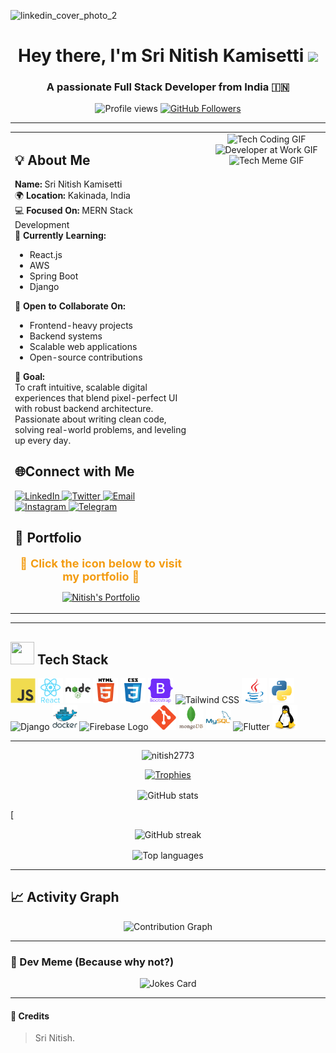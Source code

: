 
![linkedin_cover_photo_2](https://github.com/user-attachments/assets/aefa7de5-f8a8-4422-a386-ca745837151e)
<!-- Profile Header Image -->


<h1 align="center">Hey there, I'm Sri Nitish Kamisetti <img src="https://raw.githubusercontent.com/MartinHeinz/MartinHeinz/master/wave.gif" width="30px"></h1>
<h3 align="center">A passionate Full Stack Developer from India 🇮🇳</h3>

<p align="center">
  <img src="https://komarev.com/ghpvc/?username=nitish2773&style=flat-square" alt="Profile views" />
  <a href="https://github.com/nitish2773?tab=followers"><img src="https://img.shields.io/github/followers/nitish2773?label=Follow&style=social" alt="GitHub Followers"></a>
</p>

---

<table style="border-collapse: collapse; width: 100%;">
  <tr>
    <td valign="top" width="60%" style="padding-right: 20px;">

## 💡 About Me

**Name:** Sri Nitish Kamisetti  
🌍 **Location:** Kakinada, India  
💻 **Focused On:** MERN Stack Development  
📖 **Currently Learning:**  
- React.js  
- AWS  
- Spring Boot  
- Django  

🤝 **Open to Collaborate On:**  
- Frontend-heavy projects  
- Backend systems  
- Scalable web applications  
- Open-source contributions  


🎯 **Goal:**  
To craft intuitive, scalable digital experiences that blend pixel-perfect UI with robust backend architecture. Passionate about writing clean code, solving real-world problems, and leveling up every day.

## 🌐Connect with Me

<p align="left">
  <a href="https://www.linkedin.com/in/sri-nitish-kamisetti/">
    <img src="https://cdn.jsdelivr.net/gh/devicons/devicon/icons/linkedin/linkedin-original.svg" alt="LinkedIn" height="30" width="40" />
  </a>
  
  <a href="https://twitter.com/your_username" target="_blank">
    <img src="https://cdn.jsdelivr.net/gh/devicons/devicon/icons/twitter/twitter-original.svg" alt="Twitter" height="30" width="40" />
  </a>
  
  <a href="mailto:nitishkamisetti123@gmail.com" target="_blank">
    <img src="https://img.icons8.com/fluency/48/000000/apple-mail.png" alt="Email" height="40" width="40" />
  </a>
  
  <a href="https://www.instagram.com/_nitish_2773" target="_blank">
    <img src="https://img.icons8.com/fluency/48/instagram-new.png" alt="Instagram" height="40" width="40" />
  </a>
  
<a href="https://t.me/Srinitish" target="_blank">
    <img src="https://img.icons8.com/color/48/telegram-app.png" alt="Telegram" height="40" width="40" />
  </a>
  
</p>

## 🚀 Portfolio

<p align="center">
  <strong style="font-size: 18px; color: #f39c12;">🔻 Click the icon below to visit my portfolio 🔻</strong>
</p>

<p align="center">
  <a href="https://srinitishportfolio.netlify.app/" target="_blank">
    <img src="https://mir-s3-cdn-cf.behance.net/project_modules/disp/945b0225337909.563440870421b.png" alt="Nitish's Portfolio" width="120px" height="120px" />
  </a>
</p>

   </td>
    <td valign="top" width="40%" style="text-align: center; padding-left: 20px;">
      <img src="https://media4.giphy.com/media/v1.Y2lkPTc5MGI3NjExeXNqN2JkMDlqcGxhcGdlcjZud3RmZmtmdTA2dGZ1NTc0dmZpbnI4dCZlcD12MV9pbnRlcm5hbF9naWZfYnlfaWQmY3Q9Zw/SWoSkN6DxTszqIKEqv/giphy.gif" width="100%" alt="Tech Coding GIF" style="max-height: 100%; object-fit: cover;">
      <img src="https://media4.giphy.com/media/v1.Y2lkPTc5MGI3NjExYjYyY3ZsZnQ5eGNoOXBzMnpoeDk5MGUzMXBscnZ2MHNzcnpzYjdiMiZlcD12MV9pbnRlcm5hbF9naWZfYnlfaWQmY3Q9Zw/pqMSyHmekA1Qe7Utp7/giphy.gif" width="100%" alt="Developer at Work GIF" style="max-height: 100%; object-fit: cover;">
      <img src="https://media0.giphy.com/media/v1.Y2lkPTc5MGI3NjExamhqMWF1cXhieG9pZHd0dDQ4YzB3d2ZpYmxrOWZvNHRkMnpiNGpmMSZlcD12MV9pbnRlcm5hbF9naWZfYnlfaWQmY3Q9Zw/YTzh3zw4mj1XpjjiIb/giphy.gif" width="100%" alt="Tech Meme GIF" style="max-height: 100%; object-fit: cover;">
    </td>
    </td>
  </tr>
</table>

---

<h2> <img src="https://media2.giphy.com/media/QssGEmpkyEOhBCb7e1/giphy.gif?cid=ecf05e47a0n3gi1bfqntqmob8g9aid1oyj2wr3ds3mg700bl&amp;rid=giphy.gif" width="38px" height="36px"> Tech Stack </h2>

<p align="left">
  
  <img src="https://raw.githubusercontent.com/devicons/devicon/master/icons/javascript/javascript-original.svg" alt="JavaScript" width="40" />
  
  <img src="https://raw.githubusercontent.com/devicons/devicon/master/icons/react/react-original-wordmark.svg" alt="React" width="40" />
  
  <img src="https://raw.githubusercontent.com/devicons/devicon/master/icons/nodejs/nodejs-original-wordmark.svg" alt="NodeJS" width="40" />
  
  <img src="https://raw.githubusercontent.com/devicons/devicon/master/icons/html5/html5-original-wordmark.svg" alt="HTML5" width="40" />
  
  <img src="https://raw.githubusercontent.com/devicons/devicon/master/icons/css3/css3-original-wordmark.svg" alt="CSS3" width="40" />
  
  <img src="https://raw.githubusercontent.com/devicons/devicon/master/icons/bootstrap/bootstrap-plain-wordmark.svg" alt="Bootstrap" width="40" />
  
  <img src="https://www.vectorlogo.zone/logos/tailwindcss/tailwindcss-icon.svg" alt="Tailwind CSS" width="40" />
  <img src="https://raw.githubusercontent.com/devicons/devicon/master/icons/java/java-original.svg" alt="Java" width="40" />
  <img src="https://raw.githubusercontent.com/devicons/devicon/master/icons/python/python-original.svg" alt="Python" width="40" />
  <img src="https://cdn.worldvectorlogo.com/logos/django.svg" alt="Django" width="40" />
  <img src="https://raw.githubusercontent.com/devicons/devicon/master/icons/docker/docker-original-wordmark.svg" alt="Docker" width="40" />
  <img src="https://firebase.google.com/downloads/brand-guidelines/PNG/logo-logomark.png" alt="Firebase Logo" width="40">
  <img src="https://raw.githubusercontent.com/devicons/devicon/master/icons/git/git-original.svg" alt="Git" width="40" />
  <img src="https://raw.githubusercontent.com/devicons/devicon/master/icons/mongodb/mongodb-original-wordmark.svg" alt="MongoDB" width="40" />
  <img src="https://raw.githubusercontent.com/devicons/devicon/master/icons/mysql/mysql-original-wordmark.svg" alt="MySQL" width="40" />
  <img src="https://www.vectorlogo.zone/logos/flutterio/flutterio-icon.svg" alt="Flutter" width="40" />
  <img src="https://raw.githubusercontent.com/devicons/devicon/master/icons/linux/linux-original.svg" alt="Linux" width="40" />
</p>

---
<!-- Profile views -->
<p align="center">
  <img src="https://komarev.com/ghpvc/?username=nitish2773&label=Profile%20views&color=0e75b6&style=flat" alt="nitish2773" />
</p>

<!-- GitHub trophies -->
<p align="center">
  <a href="https://github.com/ryo-ma/github-profile-trophy">
    <img src="https://github-profile-trophy.vercel.app/?username=nitish2773" alt="Trophies" />
  </a>
</p>

<!-- GitHub stats -->
<p align="center">
  <img align="center" src="https://github-readme-stats.vercel.app/api?username=nitish2773&show_icons=true&locale=en" alt="GitHub stats" />
</p>

[<!-- GitHub streak -->
<p align="center">
  <img align="center" src="https://streak-stats.demolab.com?user=nitish2773&theme=tokyonight&hide_border=true" alt="GitHub streak" />
</p>

<!-- Top languages -->
<p align="center">
  <img align="center" src="https://github-readme-stats.vercel.app/api/top-langs?username=nitish2773&show_icons=true&locale=en&layout=compact" alt="Top languages" />
</p>

---


## 📈 Activity Graph

<p align="center">
  <img src="https://github-readme-activity-graph.vercel.app/graph?username=nitish2773&theme=tokyo-night" alt="Contribution Graph" />
</p>

---

### 🤣 Dev Meme (Because why not?)

<p align="center">
  <img src="https://readme-jokes.vercel.app/api?theme=dark" alt="Jokes Card">
</p>

---

#### 📌 Credits

> Sri Nitish.

